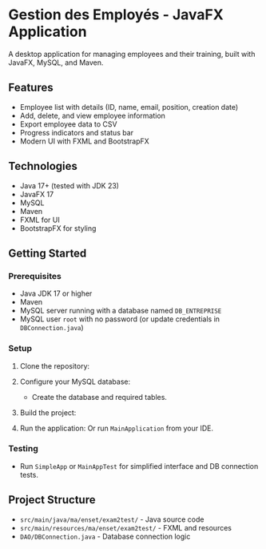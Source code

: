 # Gestion des Employés - JavaFX Application

A desktop application for managing employees and their training, built with JavaFX, MySQL, and Maven.

## Features

- Employee list with details (ID, name, email, position, creation date)
- Add, delete, and view employee information
- Export employee data to CSV
- Progress indicators and status bar
- Modern UI with FXML and BootstrapFX

## Technologies

- Java 17+ (tested with JDK 23)
- JavaFX 17
- MySQL
- Maven
- FXML for UI
- BootstrapFX for styling

## Getting Started

### Prerequisites

- Java JDK 17 or higher
- Maven
- MySQL server running with a database named `DB_ENTREPRISE`
- MySQL user `root` with no password (or update credentials in `DBConnection.java`)

### Setup

1. Clone the repository:
2. Configure your MySQL database:
   - Create the database and required tables.

3. Build the project:
4. Run the application:
Or run `MainApplication` from your IDE.

### Testing

- Run `SimpleApp` or `MainAppTest` for simplified interface and DB connection tests.

## Project Structure

- `src/main/java/ma/enset/exam2test/` - Java source code
- `src/main/resources/ma/enset/exam2test/` - FXML and resources
- `DAO/DBConnection.java` - Database connection logic


